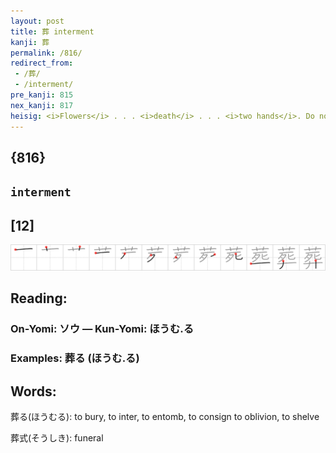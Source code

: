 ```yaml
---
layout: post
title: 葬 interment
kanji: 葬
permalink: /816/
redirect_from:
 - /葬/
 - /interment/
pre_kanji: 815
nex_kanji: 817
heisig: <i>Flowers</i> . . . <i>death</i> . . . <i>two hands</i>. Do not confuse with <i>bury</i> (Frame 191).
---
```


## {816}

## `interment`

## [12]

<div class="stroke"><img src="../images/E891AC.png" /></div>

## Reading:

### On-Yomi: ソウ &mdash; Kun-Yomi: ほうむ.る

### Examples: 葬る (ほうむ.る)

## Words:

葬る(ほうむる): to bury, to inter, to entomb, to consign to oblivion, to shelve

葬式(そうしき): funeral
